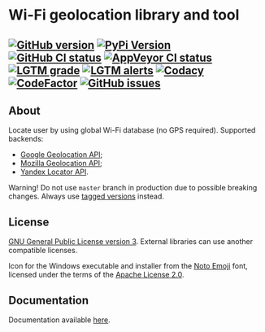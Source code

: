 # Wi-Fi geolocation library and tool

[![GitHub version](https://img.shields.io/github/v/release/xvitaly/wloc?sort=semver&color=brightgreen&logo=git&logoColor=white)](https://github.com/xvitaly/wloc/releases)
[![PyPi Version](https://img.shields.io/pypi/v/wloc.svg?logo=pypi&logoColor=white)](https://pypi.org/project/wloc/)
[![GitHub CI status](https://github.com/xvitaly/wloc/workflows/Python%20CI/badge.svg?branch=dev)](https://github.com/xvitaly/wloc/actions)
[![AppVeyor CI status](https://ci.appveyor.com/api/projects/status/l7bmgfr9amvawty4?svg=true)](https://ci.appveyor.com/project/xvitaly/wloc)
[![LGTM grade](https://img.shields.io/lgtm/grade/python/g/xvitaly/wloc.svg?logo=lgtm&logoWidth=18)](https://lgtm.com/projects/g/xvitaly/wloc/context:python)
[![LGTM alerts](https://img.shields.io/lgtm/alerts/g/xvitaly/wloc.svg?logo=lgtm&logoWidth=18)](https://lgtm.com/projects/g/xvitaly/wloc/alerts/)
[![Codacy](https://app.codacy.com/project/badge/Grade/cfe76043f5c248e8b7c365bf9b49975d)](https://www.codacy.com/gh/xvitaly/wloc/dashboard)
[![CodeFactor](https://www.codefactor.io/repository/github/xvitaly/wloc/badge)](https://www.codefactor.io/repository/github/xvitaly/wloc)
[![GitHub issues](https://img.shields.io/github/issues/xvitaly/wloc.svg?label=issues)](https://github.com/xvitaly/wloc/issues)
---

## About

Locate user by using global Wi-Fi database (no GPS required). Supported backends:

  * [Google Geolocation API](https://developers.google.com/maps/documentation/geolocation/intro);
  * [Mozilla Geolocation API](https://mozilla.github.io/ichnaea/api/index.html);
  * [Yandex Locator API](https://tech.yandex.ru/locator/doc/dg/api/json-docpage/).

Warning! Do not use `master` branch in production due to possible breaking changes. Always use [tagged versions](https://github.com/xvitaly/wloc/releases) instead.

## License
[GNU General Public License version 3](COPYING). External libraries can use another compatible licenses.

Icon for the Windows executable and installer from the [Noto Emoji](https://github.com/googlefonts/noto-emoji) font, licensed under the terms of the [Apache License 2.0](licenses/noto-emoji.LICENSE.txt).

## Documentation

Documentation available [here](docs/README.md).
